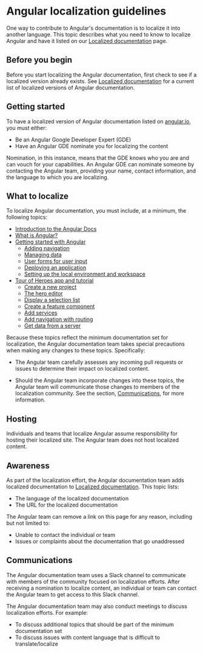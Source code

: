 # Angular localization guidelines

One way to contribute to Angular's documentation is to localize it into another language. This topic describes what you need to know to localize Angular and have it listed on our [Localized documentation](guide/localized-documentation) page.

## Before you begin

Before you start localizing the Angular documentation, first check to see if a localized version already exists. See [Localized documentation](guide/localized-documentation) for a current list of localized versions of Angular documentation.

## Getting started

To have a localized version of Angular documentation listed on [angular.io](https://angular.io), you must either:

* Be an Angular Google Developer Expert (GDE)
* Have an Angular GDE nominate you for localizing the content

Nomination, in this instance, means that the GDE knows who you are and can vouch for your capabilities. An Angular GDE can nominate someone by contacting the Angular team, providing your name, contact information, and the language to which you are localizing.

## What to localize

To localize Angular documentation, you must include, at a minimum, the following topics:

* [Introduction to the Angular Docs](docs)
* [What is Angular?](guide/what-is-angular)
* [Getting started with Angular](start)
  * [Adding navigation](start/start-routing)
  * [Managing data](start/start-data)
  * [User forms for user input](start/start-forms)
  * [Deploying an application](start/start-deployment)
  * [Setting up the local environment and workspace](guide/setup-local)
* [Tour of Heroes app and tutorial](tutorial)
  * [Create a new project](tutorial/toh-pt0)
  * [The hero editor](tutorial/toh-pt1)
  * [Display a selection list](tutorial/toh-pt2)   
  * [Create a feature component](tutorial/toh-pt3)
  * [Add services](tutorial/toh-pt4)
  * [Add navigation with routing](tutorial/toh-pt5)
  * [Get data from a server](tutorial/toh-pt6)

Because these topics reflect the minimum documentation set for localization, the Angular documentation team takes special precautions when making any changes to these topics. Specifically:

* The Angular team carefully assesses any incoming pull requests or issues to determine their impact on localized content.

* Should the Angular team incorporate changes into these topics, the Angular team will communicate those changes to members of the localization community. See the section, [Communications](#communications), for more information.

## Hosting

Individuals and teams that localize Angular assume responsibility for hosting their localized site. The Angular team does not host localized content.

## Awareness

As part of the localization effort, the Angular documentation team adds localized documentation to [Localized documentation](guide/localized-documentation). This topic lists:

* The language of the localized documentation
* The URL for the localized documentation

The Angular team can remove a link on this page for any reason, including but not limited to:

* Unable to contact the individual or team
* Issues or complaints about the documentation that go unaddressed

## Communications

The Angular documentation team uses a Slack channel to communicate with members of the community focused on localization efforts. After receiving a nomination to localize content, an individual or team can contact the Angular team to get access to this Slack channel.

The Angular documentation team may also conduct meetings to discuss localization efforts. For example:

* To discuss additional topics that should be part of the minimum documentation set
* To discuss issues with content language that is difficult to translate/localize
